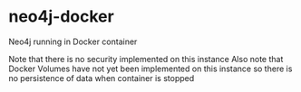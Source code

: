 # neo4j-docker
Neo4j running in Docker container

Note that there is no security implemented on this instance
Also note that Docker Volumes have not yet been implemented on this instance so there is no persistence of data when container is stopped
